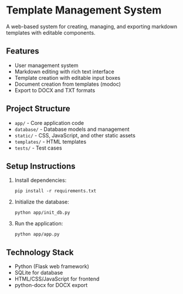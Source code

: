 # Template Management System

A web-based system for creating, managing, and exporting markdown templates with editable components.

## Features

- User management system
- Markdown editing with rich text interface
- Template creation with editable input boxes
- Document creation from templates (modoc)
- Export to DOCX and TXT formats

## Project Structure

- `app/` - Core application code
- `database/` - Database models and management
- `static/` - CSS, JavaScript, and other static assets
- `templates/` - HTML templates
- `tests/` - Test cases

## Setup Instructions

1. Install dependencies:
   ```
   pip install -r requirements.txt
   ```

2. Initialize the database:
   ```
   python app/init_db.py
   ```

3. Run the application:
   ```
   python app/app.py
   ```

## Technology Stack

- Python (Flask web framework)
- SQLite for database
- HTML/CSS/JavaScript for frontend
- python-docx for DOCX export
